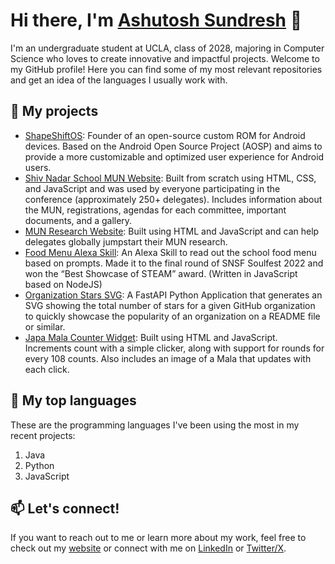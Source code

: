 # Hi there, I'm [Ashutosh Sundresh](https://ashutoshsundresh.com/) 👋

I'm an undergraduate student at UCLA, class of 2028, majoring in Computer Science who loves to create innovative and impactful projects. Welcome to my GitHub profile! Here you can find some of my most relevant repositories and get an idea of the languages I usually work with.

## 🔭 My projects

- [ShapeShiftOS](https://shapeshiftos.com): Founder of an open-source custom ROM for Android devices. Based on the Android Open Source Project (AOSP) and aims to provide a more customizable and optimized user experience for Android users.
- [Shiv Nadar School MUN Website](https://github.com/snsfmun/snsfmun.github.io): Built from scratch using HTML, CSS, and JavaScript and was used by everyone participating in the conference (approximately 250+ delegates). Includes information about the MUN, registrations, agendas for each committee, important documents, and a gallery.
- [MUN Research Website](https://github.com/munresearch/munresearch.github.io): Built using HTML and JavaScript and can help delegates globally jumpstart their MUN research.
- [Food Menu Alexa Skill](https://github.com/AshutoshSundresh/SoulfairProject): An Alexa Skill to read out the school food menu based on prompts. Made it to the final round of SNSF Soulfest 2022 and won the “Best Showcase of STEAM” award. (Written in JavaScript based on NodeJS)
- [Organization Stars  SVG](https://github.com/AshutoshSundresh/organization-starS): A FastAPI Python Application that generates an SVG showing the total number of stars for a given GitHub organization to quickly showcase the popularity of an organization on a README file or similar.
- [Japa Mala Counter Widget](https://github.com/AshutoshSundresh/counter-widget): Built using HTML and JavaScript. Increments count with a simple clicker, along with support for rounds for every 108 counts. Also includes an image of a Mala that updates with each click.

## 🌱 My top languages

These are the programming languages I've been using the most in my recent projects:

1. Java
2. Python
3. JavaScript

## 📫 Let's connect!

If you want to reach out to me or learn more about my work, feel free to check out my [website](https://ashutoshsundresh.com/) or connect with me on [LinkedIn](https://www.linkedin.com/in/ashutosh-sundresh-763021221/) or [Twitter/X](https://twitter.com/ASundresh/).
